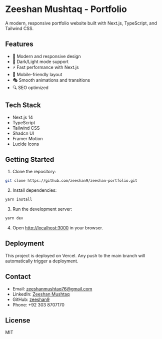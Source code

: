 # Zeeshan Mushtaq - Portfolio

A modern, responsive portfolio website built with Next.js, TypeScript, and Tailwind CSS.

## Features

- 🎨 Modern and responsive design
- 🌙 Dark/Light mode support
- ⚡ Fast performance with Next.js
- 📱 Mobile-friendly layout
- 🎭 Smooth animations and transitions
- 🔍 SEO optimized

## Tech Stack

- Next.js 14
- TypeScript
- Tailwind CSS
- Shadcn UI
- Framer Motion
- Lucide Icons

## Getting Started

1. Clone the repository:
```bash
git clone https://github.com/zeeshan9/zeeshan-portfolio.git
```

2. Install dependencies:
```bash
yarn install
```

3. Run the development server:
```bash
yarn dev
```

4. Open [http://localhost:3000](http://localhost:3000) in your browser.

## Deployment

This project is deployed on Vercel. Any push to the main branch will automatically trigger a deployment.

## Contact

- Email: zeeshanmushtaq76@gmail.com
- LinkedIn: [Zeeshan Mushtaq](https://linkedin.com/in/zeeshanmushtaq76)
- GitHub: [zeeshan9](https://github.com/zeeshan9)
- Phone: +92 303 8707170

## License

MIT 